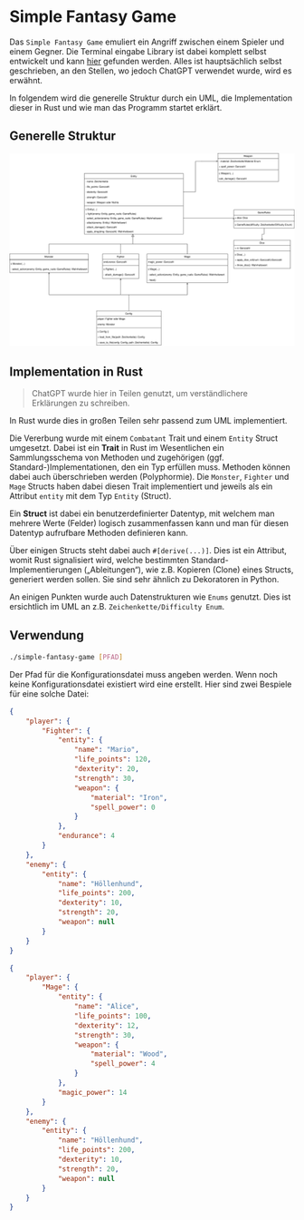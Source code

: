 # Simple Fantasy Game

Das `Simple Fantasy Game` emuliert ein Angriff zwischen einem Spieler und einem Gegner. Die Terminal eingabe Library ist dabei komplett selbst entwickelt und kann [hier](https://github.com/nwrenger/console-utils-rs) gefunden werden. Alles ist hauptsächlich selbst geschrieben, an den Stellen, wo jedoch ChatGPT verwendet wurde, wird es erwähnt.

In folgendem wird die generelle Struktur durch ein UML, die Implementation dieser in Rust und wie man das Programm startet erklärt.

## Generelle Struktur

![UML](./Simple%20Fantasy%20Game.drawio.svg)

## Implementation in Rust

> ChatGPT wurde hier in Teilen genutzt, um verständlichere Erklärungen zu schreiben.

In Rust wurde dies in großen Teilen sehr passend zum UML implementiert.

Die Vererbung wurde mit einem `Combatant` Trait und einem `Entity` Struct umgesetzt. Dabei ist ein **Trait** in Rust im Wesentlichen ein Sammlungsschema von Methoden und zugehörigen (ggf. Standard-)Implementationen, den ein Typ erfüllen muss. Methoden können dabei auch überschrieben werden (Polyphormie). Die `Monster`, `Fighter` und `Mage` Structs haben dabei diesen Trait implementiert und jeweils als ein Attribut `entity` mit dem Typ `Entity` (Struct).

Ein **Struct** ist dabei ein benutzerdefinierter Datentyp, mit welchem man mehrere Werte (Felder) logisch zusammenfassen kann und man für diesen Datentyp aufrufbare Methoden definieren kann.

Über einigen Structs steht dabei auch `#[derive(...)]`. Dies ist ein Attribut, womit Rust signalisiert wird, welche bestimmten Standard-Implementierungen („Ableitungen“), wie z.B. Kopieren (Clone) eines Structs, generiert werden sollen. Sie sind sehr ähnlich zu Dekoratoren in Python.

An einigen Punkten wurde auch Datenstrukturen wie `Enums` genutzt. Dies ist ersichtlich im UML an z.B. `Zeichenkette/Difficulty Enum`.

## Verwendung

```bash
./simple-fantasy-game [PFAD]
```

Der Pfad für die Konfigurationsdatei muss angeben werden. Wenn noch keine Konfigurationsdatei existiert wird eine erstellt. Hier sind zwei Bespiele für eine solche Datei:

```json
{
	"player": {
		"Fighter": {
			"entity": {
				"name": "Mario",
				"life_points": 120,
				"dexterity": 20,
				"strength": 30,
				"weapon": {
					"material": "Iron",
					"spell_power": 0
				}
			},
			"endurance": 4
		}
	},
	"enemy": {
		"entity": {
			"name": "Höllenhund",
			"life_points": 200,
			"dexterity": 10,
			"strength": 20,
			"weapon": null
		}
	}
}
```

```json
{
	"player": {
		"Mage": {
			"entity": {
				"name": "Alice",
				"life_points": 100,
				"dexterity": 12,
				"strength": 30,
				"weapon": {
					"material": "Wood",
					"spell_power": 4
				}
			},
			"magic_power": 14
		}
	},
	"enemy": {
		"entity": {
			"name": "Höllenhund",
			"life_points": 200,
			"dexterity": 10,
			"strength": 20,
			"weapon": null
		}
	}
}
```